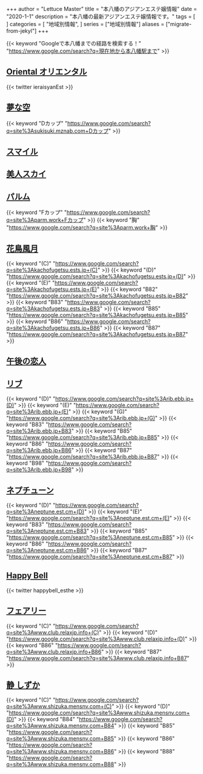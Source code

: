 +++
author = "Lettuce Master"
title = "本八幡のアジアンエステ嬢情報"
date = "2020-1-1"
description = "本八幡の最新アジアンエステ嬢情報です。"
tags = [
]
categories = [
    "地域別情報",
]
series = ["地域別情報"]
aliases = ["migrate-from-jekyl"]
+++

{{< keyword "Googleで本八幡までの経路を検索する！" "https://www.google.com/search?q=現在地から本八幡駅まで" >}}

## [Oriental オリエンタル](http://yelaixang.sweet-relaxation.com/)


{{< twitter ieraisyanEst >}}



## [夢な空](http://sukisuki.mznab.com/)
{{< keyword "Dカップ" "https://www.google.com/search?q=site%3Asukisuki.mznab.com+Dカップ" >}} 

## [スマイル](http://www.nuku-mori.xyz/)


## [美人スカイ](http://kfds.xyz/)


## [パルム](http://parm.work/)
{{< keyword "Fカップ" "https://www.google.com/search?q=site%3Aparm.work+Fカップ" >}} {{< keyword "胸" "https://www.google.com/search?q=site%3Aparm.work+胸" >}} 

## [花鳥風月](https://kachofugetsu.ests.jp/)
{{< keyword "(C)" "https://www.google.com/search?q=site%3Akachofugetsu.ests.jp+(C)" >}} {{< keyword "(D)" "https://www.google.com/search?q=site%3Akachofugetsu.ests.jp+(D)" >}} {{< keyword "(E)" "https://www.google.com/search?q=site%3Akachofugetsu.ests.jp+(E)" >}} {{< keyword "B82" "https://www.google.com/search?q=site%3Akachofugetsu.ests.jp+B82" >}} {{< keyword "B83" "https://www.google.com/search?q=site%3Akachofugetsu.ests.jp+B83" >}} {{< keyword "B85" "https://www.google.com/search?q=site%3Akachofugetsu.ests.jp+B85" >}} {{< keyword "B86" "https://www.google.com/search?q=site%3Akachofugetsu.ests.jp+B86" >}} {{< keyword "B87" "https://www.google.com/search?q=site%3Akachofugetsu.ests.jp+B87" >}} 

## [午後の恋人](http://hi-msg.com/gogo/)


## [リブ](http://rib.ebb.jp/)
{{< keyword "(D)" "https://www.google.com/search?q=site%3Arib.ebb.jp+(D)" >}} {{< keyword "(E)" "https://www.google.com/search?q=site%3Arib.ebb.jp+(E)" >}} {{< keyword "(G)" "https://www.google.com/search?q=site%3Arib.ebb.jp+(G)" >}} {{< keyword "B83" "https://www.google.com/search?q=site%3Arib.ebb.jp+B83" >}} {{< keyword "B85" "https://www.google.com/search?q=site%3Arib.ebb.jp+B85" >}} {{< keyword "B86" "https://www.google.com/search?q=site%3Arib.ebb.jp+B86" >}} {{< keyword "B87" "https://www.google.com/search?q=site%3Arib.ebb.jp+B87" >}} {{< keyword "B98" "https://www.google.com/search?q=site%3Arib.ebb.jp+B98" >}} 

## [ネプチューン](http://neptune.est.cm/)
{{< keyword "(D)" "https://www.google.com/search?q=site%3Aneptune.est.cm+(D)" >}} {{< keyword "(E)" "https://www.google.com/search?q=site%3Aneptune.est.cm+(E)" >}} {{< keyword "B83" "https://www.google.com/search?q=site%3Aneptune.est.cm+B83" >}} {{< keyword "B85" "https://www.google.com/search?q=site%3Aneptune.est.cm+B85" >}} {{< keyword "B86" "https://www.google.com/search?q=site%3Aneptune.est.cm+B86" >}} {{< keyword "B87" "https://www.google.com/search?q=site%3Aneptune.est.cm+B87" >}} 

## [Happy Bell](https://motoyawata-mensesthe.com/)


{{< twitter happybell_esthe >}}



## [フェアリー](http://www.club.relaxjp.info/)
{{< keyword "(C)" "https://www.google.com/search?q=site%3Awww.club.relaxjp.info+(C)" >}} {{< keyword "(D)" "https://www.google.com/search?q=site%3Awww.club.relaxjp.info+(D)" >}} {{< keyword "B86" "https://www.google.com/search?q=site%3Awww.club.relaxjp.info+B86" >}} {{< keyword "B87" "https://www.google.com/search?q=site%3Awww.club.relaxjp.info+B87" >}} 

## [静 しずか](http://www.shizuka.mensnv.com/)
{{< keyword "(C)" "https://www.google.com/search?q=site%3Awww.shizuka.mensnv.com+(C)" >}} {{< keyword "(D)" "https://www.google.com/search?q=site%3Awww.shizuka.mensnv.com+(D)" >}} {{< keyword "B84" "https://www.google.com/search?q=site%3Awww.shizuka.mensnv.com+B84" >}} {{< keyword "B85" "https://www.google.com/search?q=site%3Awww.shizuka.mensnv.com+B85" >}} {{< keyword "B86" "https://www.google.com/search?q=site%3Awww.shizuka.mensnv.com+B86" >}} {{< keyword "B88" "https://www.google.com/search?q=site%3Awww.shizuka.mensnv.com+B88" >}} 


